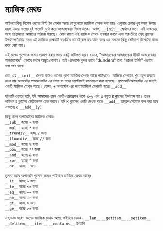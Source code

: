 # ম্যাজিক মেথড

পাইথনে কিছু বিশেষ ধরনের বিল্ট ইন মেথড আছে যেগুলোকে ম্যাজিক মেথড বলা হয়। এগুলার চেনার খুব সহজ উপায় হচ্ছে এদের নামের দুই পাসেই দুটো করে আন্ডারস্কোর সিম্বল থাকে। অর্থাৎ, `__init__` মেথডের মত। এই মেথডের সঙ্গে ইতোমধ্যে আমাদের পরিচয় হয়েছে। কোন ক্লাসে এই ম্যাজিক মেথড ব্যবহার করলে এবং পরবর্তীতে সেই ক্লাসের ইন্সট্যান্স তৈরির সময় এই ম্যাজিক মেথডটি স্বয়ংক্রিয় ভাবেই কল হয় যাতে করে এর মাধ্যমে কিছু সেটআপ রিলেটেড কাজ করে নেয়া যায়।

এই মেথড গুলোকে ভাষায় প্রকাশ করার সময় একটু জটিলতা হয়। যেমন, "আন্ডারস্কোর আন্ডারস্কোর ইনিট আন্ডারস্কোর আন্ডারস্কোর" এভাবে বললে অদ্ভুত শোনায়। তাই এদেরকে সুন্দর ভাবে "dunders" তথা "ডাণ্ডার ইনিট" এভাবে বলা হয়ে থাকে।

তো, এই `__init__` মেথড বাদেও অনেক গুলো ম্যাজিক মেথড আছে পাইথনে। ম্যাজিক মেথডের খুব বহুল ব্যবহার দেখা যায় অপারেটর অভারলোডিং এর সময় যা পরের চ্যাপ্টারেই আলোচনা করা হয়েছে। প্রত্যেকটি অপারেটর এর জন্যই একটি ম্যাজিক মেথড আছে। যেমন, `+` অপারেটর এর জন্য ম্যাজিক মেথডটি হচ্ছে `__add__`

ঘটনাটি এভাবে ঘটে, যদি আমাদের এমন একটি এক্সপ্রেশন থাকে `x+y` এবং `x` বস্তুত `K` ক্লাসের ইন্সট্যান্স হয়। তখন পাইথন `K` ক্লাসের ডেফিনেশন চেক করবে। যদি `K` ক্লাসের একটি মেথড থাকে `__add__` তাহলে সেটাকে কল করা হবে এভাবেঃ `x.__add__(y)`

কিছু কমন অপারেটরের ম্যাজিক মেথডঃ  
`__sub__` হচ্ছে `-` জন্য  
`__mul__` হচ্ছে `*` জন্য  
`__truediv__` হচ্ছে `/` জন্য  
`__floordiv__` হচ্ছে `//` জন্য  
`__mod__` হচ্ছে `%` জন্য  
`__pow__` হচ্ছে `**` জন্য  
`__and__` হচ্ছে `&` জন্য  
`__xor__` হচ্ছে `^` জন্য  
`__or__` হচ্ছে `|` জন্য

তুলনা করার অপারেটর গুলোর জন্যও পাইথনে ম্যাজিক মেথড আছেঃ  
`__lt__` হচ্ছে `<` জন্য  
`__le__` হচ্ছে `<=` জন্য  
`__eq__` হচ্ছে `==` জন্য  
`__ne__` হচ্ছে `!=` জন্য  
`__gt__` হচ্ছে `>` জন্য  
`__ge__` হচ্ছে `>=` জন্য

এছাড়াও আরও অনেক ম্যাজিক মেথড আছে পাইথনে যেমন - `__len__` `__getitem__` `__setitem__` `__delitem__` `__iter__` `__contains__` ইত্যাদি

